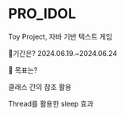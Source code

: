 # PRO_IDOL
Toy Project, 자바 기반 텍스트 게임

📃기간은? 2024.06.19.~2024.06.24

💫 목표는?

클래스 간의 참조 활용

Thread를 활용한 sleep 효과
